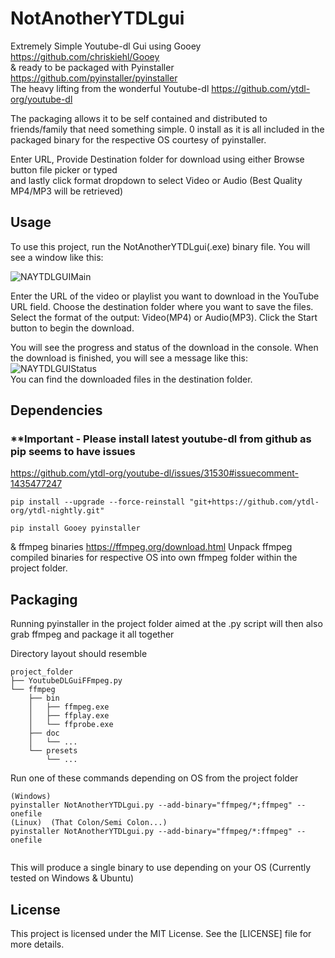# NotAnotherYTDLgui
Extremely Simple Youtube-dl Gui using Gooey https://github.com/chriskiehl/Gooey   
 &amp; ready to be packaged with Pyinstaller https://github.com/pyinstaller/pyinstaller    
The heavy lifting from the wonderful Youtube-dl https://github.com/ytdl-org/youtube-dl
  
 The packaging allows it to be self contained and distributed to friends/family that need something simple. 0 install as it is all included in the packaged binary for the respective OS courtesy of pyinstaller.  
   
Enter URL, Provide Destination folder for download using either Browse button file picker or typed  
and lastly click format dropdown to select Video or Audio (Best Quality MP4/MP3 will be retrieved)

## Usage
To use this project, run the NotAnotherYTDLgui(.exe) binary file. You will see a window like this:

![NAYTDLGUIMain](https://github.com/TypeOfPrototype/NotAnotherYTDLgui/assets/37871605/8ad3b2c6-fad6-43d5-89d9-4f08e32762a6)   

Enter the URL of the video or playlist you want to download in the YouTube URL field. Choose the destination folder where you want to save the files. Select the format of the output: Video(MP4) or Audio(MP3). Click the Start button to begin the download.

You will see the progress and status of the download in the console. When the download is finished, you will see a message like this:  
![NAYTDLGUIStatus](https://github.com/TypeOfPrototype/NotAnotherYTDLgui/assets/37871605/22e73539-bac4-4a43-a6ba-de388b8bb3d6)  
You can find the downloaded files in the destination folder.

## Dependencies 
### **Important - Please install latest youtube-dl from github as pip seems to have issues
https://github.com/ytdl-org/youtube-dl/issues/31530#issuecomment-1435477247  
```  
pip install --upgrade --force-reinstall "git+https://github.com/ytdl-org/ytdl-nightly.git"
```
```
pip install Gooey pyinstaller  
```   
& ffmpeg binaries https://ffmpeg.org/download.html 
Unpack ffmpeg compiled binaries for respective OS into own ffmpeg folder within the project folder.  


## Packaging 
Running pyinstaller in the project folder aimed at the .py script will then also grab ffmpeg and package it all together  

Directory layout should resemble
```
project_folder  
├── YoutubeDLGuiFFmpeg.py  
└── ffmpeg  
    ├── bin  
    │   ├── ffmpeg.exe  
    │   ├── ffplay.exe  
    │   └── ffprobe.exe  
    ├── doc  
    │   └── ...  
    └── presets  
        └── ...  
```

Run one of these commands depending on OS from the project folder
```
(Windows)
pyinstaller NotAnotherYTDLgui.py --add-binary="ffmpeg/*;ffmpeg" --onefile
(Linux)  (That Colon/Semi Colon...)
pyinstaller NotAnotherYTDLgui.py --add-binary="ffmpeg/*:ffmpeg" --onefile  
  
```

This will produce a single binary to use depending on your OS (Currently tested on Windows & Ubuntu)  

## License
This project is licensed under the MIT License. See the [LICENSE] file for more details.
